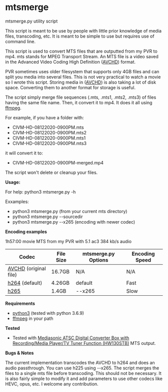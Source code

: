 # mtsmerge

mtsmerge.py utility script

This script is meant to be use by people with little prior knowledge of media files, transcoding, etc. It is meant to be simple to use but requires use of command line.

This script is used to convert MTS files that are outputted from my PVR to mp4. mts stands for MPEG Transport Stream. An MTS file is a video saved in the Advanced Video Coding High Definition ([AVCHD](https://en.wikipedia.org/wiki/AVCHD)) format. 

PVR sometimes uses older filesystem that supports only 4GB files and can split you media into several files. This is not very practical to watch a movie so I wrote this script. Storing media in ([AVCHD](https://en.wikipedia.org/wiki/AVCHD)) is also taking a lot of disk space. Converting them to another format for storage is useful.

The script simply merge file sequences (.mts, .mts1, .mts2, .mts3) of files having the same file name. Then, it convert it to mp4. It does it all using [ffmpeg](https://ffmpeg.org/). 

For example, if you have a folder with:

* CIVM-HD-08122020-0900PM.mts   
* CIVM-HD-08122020-0900PM.mts2
* CIVM-HD-08122020-0900PM.mts1 
* CIVM-HD-08122020-0900PM.mts3

it will convert it to:
* CIVM-HD-08122020-0900PM-merged.mp4

The script won't delete or cleanup your files.

**Usage:**

For help:
python3 mtsmerge.py -h

Exxamples:
* python3 mtsmerge.py (from your current mts directory)
* python3 mtsmerge.py --sourcedir <media folder> 
* python3 mtsmerge.py --x265 (encoding with newer codec)

**Encoding examples**

1h57:00 movie MTS from my PVR with 5.1 ac3 384 kb/s audio

| Codec | File Size | mtsmerge.py Options | Encoding Speed |
--- | --- | --- | --- |
| [AVCHD](https://en.wikipedia.org/wiki/AVCHD) (original file) | 16.7GB | N/A | N/A
| [h264](https://en.wikipedia.org/wiki/Advanced_Video_Coding) (default) | 4.26GB | default | Fast |
| [h265](https://en.wikipedia.org/wiki/High_Efficiency_Video_Coding)  | 1.4GB | --x265 | Slow |


**Requirements**
* [python3](https://www.python.org/) (tested with python 3.6.9)
* [ffmpeg](https://ffmpeg.org/) in your path

**Tested**
* Tested with [Mediasonic ATSC Digital Converter Box with Recording/Media Player/TV Tuner Function (HW130STB)](https://www.amazon.ca/-/fr/gp/product/B01EW098XS/ref=ppx_yo_dt_b_search_asin_title?ie=UTF8&psc=1) MTS output.

**Bugs & Notes**

The current implementation transcodes the AVCHD to h264 and does an audio passthrough. You can use h225 using --x265. The script merges the files to a single mts file before transcoding. This should not be necessary. It is also fairly simple to modify it and add parameters to use other codecs like HEVC, opus, etc. I welcome any contribution. 


